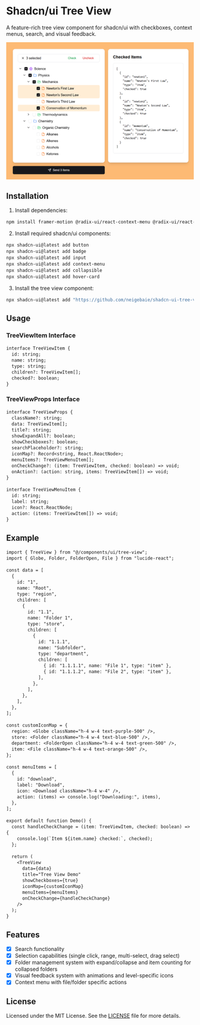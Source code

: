 # Shadcn/ui Tree View

A feature-rich tree view component for shadcn/ui with checkboxes, context menus, search, and visual feedback.

![screenshot](./screenshot.png)

## Installation

1. Install dependencies:
```bash
npm install framer-motion @radix-ui/react-context-menu @radix-ui/react-collapsible @radix-ui/react-hover-card
```

2. Install required shadcn/ui components:
```bash
npx shadcn-ui@latest add button
npx shadcn-ui@latest add badge
npx shadcn-ui@latest add input
npx shadcn-ui@latest add context-menu
npx shadcn-ui@latest add collapsible
npx shadcn-ui@latest add hover-card
```

3. Install the tree view component:
```bash
npx shadcn-ui@latest add "https://github.com/neigebaie/shadcn-ui-tree-view/releases/download/v1.1.0/schema.json"
```

## Usage

### TreeViewItem Interface
```tsx
interface TreeViewItem {
  id: string;
  name: string;
  type: string;
  children?: TreeViewItem[];
  checked?: boolean;
}
```

### TreeViewProps Interface
```tsx
interface TreeViewProps {
  className?: string;
  data: TreeViewItem[];
  title?: string;
  showExpandAll?: boolean;
  showCheckboxes?: boolean;
  searchPlaceholder?: string;
  iconMap?: Record<string, React.ReactNode>;
  menuItems?: TreeViewMenuItem[];
  onCheckChange?: (item: TreeViewItem, checked: boolean) => void;
  onAction?: (action: string, items: TreeViewItem[]) => void;
}

interface TreeViewMenuItem {
  id: string;
  label: string;
  icon?: React.ReactNode;
  action: (items: TreeViewItem[]) => void;
}
```

## Example

```tsx
import { TreeView } from "@/components/ui/tree-view";
import { Globe, Folder, FolderOpen, File } from "lucide-react";

const data = [
  {
    id: "1",
    name: "Root",
    type: "region",
    children: [
      {
        id: "1.1",
        name: "Folder 1",
        type: "store",
        children: [
          {
            id: "1.1.1",
            name: "Subfolder",
            type: "department",
            children: [
              { id: "1.1.1.1", name: "File 1", type: "item" },
              { id: "1.1.1.2", name: "File 2", type: "item" },
            ],
          },
        ],
      },
    ],
  },
];

const customIconMap = {
  region: <Globe className="h-4 w-4 text-purple-500" />,
  store: <Folder className="h-4 w-4 text-blue-500" />,
  department: <FolderOpen className="h-4 w-4 text-green-500" />,
  item: <File className="h-4 w-4 text-orange-500" />,
};

const menuItems = [
  {
    id: "download",
    label: "Download",
    icon: <Download className="h-4 w-4" />,
    action: (items) => console.log("Downloading:", items),
  },
];

export default function Demo() {
  const handleCheckChange = (item: TreeViewItem, checked: boolean) => {
    console.log(`Item ${item.name} checked:`, checked);
  };

  return (
    <TreeView
      data={data}
      title="Tree View Demo"
      showCheckboxes={true}
      iconMap={customIconMap}
      menuItems={menuItems}
      onCheckChange={handleCheckChange}
    />
  );
}
```

## Features

- [x] Search functionality
- [X] Selection capabilities (single click, range, multi-select, drag select)
- [X] Folder management system with expand/collapse and item counting for collapsed folders
- [X] Visual feedback system with animations and level-specific icons
- [X] Context menu with file/folder specific actions

## License

Licensed under the MIT License. See the [LICENSE](LICENSE) file for more details.